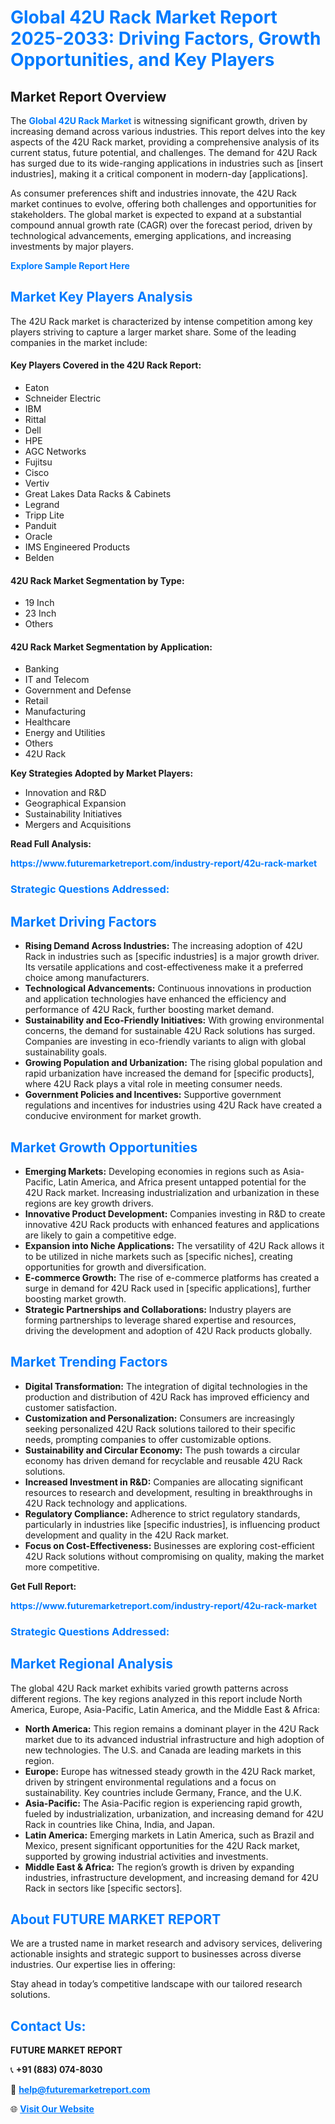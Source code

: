 <h1 style="color: #007BFF;">Global 42U Rack Market Report 2025-2033: Driving Factors, Growth Opportunities, and Key Players</h1>

<section id="overview">
<h2>Market Report Overview</h2>
<p>The <a href="https://www.futuremarketreport.com/industry-report/42u-rack-market" style="color: #007BFF; text-decoration: none;"><strong>Global 42U Rack Market</strong></a> is witnessing significant growth, driven by increasing demand across various industries. This report delves into the key aspects of the 42U Rack market, providing a comprehensive analysis of its current status, future potential, and challenges. The demand for 42U Rack has surged due to its wide-ranging applications in industries such as [insert industries], making it a critical component in modern-day [applications].</p>
<p>As consumer preferences shift and industries innovate, the 42U Rack market continues to evolve, offering both challenges and opportunities for stakeholders. The global market is expected to expand at a substantial compound annual growth rate (CAGR) over the forecast period, driven by technological advancements, emerging applications, and increasing investments by major players.</p>
</section>

<section id="overview">
<p><a href="https://www.futuremarketreport.com/request-sample/reportId=127802" style="color: #007BFF; text-decoration: none;"><strong>Explore Sample Report Here</strong></a></p>
</section>

<section id="key-players">
<h2 style="color: #007BFF;">Market Key Players Analysis</h2>
<p>The 42U Rack market is characterized by intense competition among key players striving to capture a larger market share. Some of the leading companies in the market include:</p>
<h4>Key Players Covered in the 42U Rack Report:</h4>
<ul><li>Eaton</li><li>Schneider Electric</li><li>IBM</li><li>Rittal</li><li>Dell</li><li>HPE</li><li>AGC Networks</li><li>Fujitsu</li><li>Cisco</li><li>Vertiv</li><li>Great Lakes Data Racks &amp; Cabinets</li><li>Legrand</li><li>Tripp Lite</li><li>Panduit</li><li>Oracle</li><li>IMS Engineered Products</li><li>Belden</li></ul>
<h4>42U Rack Market Segmentation by Type:</h4>
<ul><li>19 Inch</li><li>23 Inch</li><li>Others</li></ul>

<h4>42U Rack Market Segmentation by Application:</h4>
<ul><li>Banking</li><li>IT and Telecom</li><li>Government and Defense</li><li>Retail</li><li>Manufacturing</li><li>Healthcare</li><li>Energy and Utilities</li><li>Others</li><li>42U Rack</li></ul>
<p><strong>Key Strategies Adopted by Market Players:</strong></p>
<ul>
<li>Innovation and R&D</li>
<li>Geographical Expansion</li>
<li>Sustainability Initiatives</li>
<li>Mergers and Acquisitions</li>
</ul>
</section>

<section>
<p><strong>Read Full Analysis: </strong></p><a href="https://www.futuremarketreport.com/industry-report/42u-rack-market" style="color: #007BFF; text-decoration: none;"><strong>https://www.futuremarketreport.com/industry-report/42u-rack-market</strong></a>
<h3 style="color: #007BFF;">Strategic Questions Addressed:</h3>
</section>

<section id="driving-factors">
<h2 style="color: #007BFF;">Market Driving Factors</h2>
<ul>
<li><strong>Rising Demand Across Industries:</strong> The increasing adoption of 42U Rack in industries such as [specific industries] is a major growth driver. Its versatile applications and cost-effectiveness make it a preferred choice among manufacturers.</li>
<li><strong>Technological Advancements:</strong> Continuous innovations in production and application technologies have enhanced the efficiency and performance of 42U Rack, further boosting market demand.</li>
<li><strong>Sustainability and Eco-Friendly Initiatives:</strong> With growing environmental concerns, the demand for sustainable 42U Rack solutions has surged. Companies are investing in eco-friendly variants to align with global sustainability goals.</li>
<li><strong>Growing Population and Urbanization:</strong> The rising global population and rapid urbanization have increased the demand for [specific products], where 42U Rack plays a vital role in meeting consumer needs.</li>
<li><strong>Government Policies and Incentives:</strong> Supportive government regulations and incentives for industries using 42U Rack have created a conducive environment for market growth.</li>
</ul>
</section>

<section id="growth-opportunities">
<h2 style="color: #007BFF;">Market Growth Opportunities</h2>
<ul>
<li><strong>Emerging Markets:</strong> Developing economies in regions such as Asia-Pacific, Latin America, and Africa present untapped potential for the 42U Rack market. Increasing industrialization and urbanization in these regions are key growth drivers.</li>
<li><strong>Innovative Product Development:</strong> Companies investing in R&D to create innovative 42U Rack products with enhanced features and applications are likely to gain a competitive edge.</li>
<li><strong>Expansion into Niche Applications:</strong> The versatility of 42U Rack allows it to be utilized in niche markets such as [specific niches], creating opportunities for growth and diversification.</li>
<li><strong>E-commerce Growth:</strong> The rise of e-commerce platforms has created a surge in demand for 42U Rack used in [specific applications], further boosting market growth.</li>
<li><strong>Strategic Partnerships and Collaborations:</strong> Industry players are forming partnerships to leverage shared expertise and resources, driving the development and adoption of 42U Rack products globally.</li>
</ul>
</section>

<section id="trending-factors">
<h2 style="color: #007BFF;">Market Trending Factors</h2>
<ul>
<li><strong>Digital Transformation:</strong> The integration of digital technologies in the production and distribution of 42U Rack has improved efficiency and customer satisfaction.</li>
<li><strong>Customization and Personalization:</strong> Consumers are increasingly seeking personalized 42U Rack solutions tailored to their specific needs, prompting companies to offer customizable options.</li>
<li><strong>Sustainability and Circular Economy:</strong> The push towards a circular economy has driven demand for recyclable and reusable 42U Rack solutions.</li>
<li><strong>Increased Investment in R&D:</strong> Companies are allocating significant resources to research and development, resulting in breakthroughs in 42U Rack technology and applications.</li>
<li><strong>Regulatory Compliance:</strong> Adherence to strict regulatory standards, particularly in industries like [specific industries], is influencing product development and quality in the 42U Rack market.</li>
<li><strong>Focus on Cost-Effectiveness:</strong> Businesses are exploring cost-efficient 42U Rack solutions without compromising on quality, making the market more competitive.</li>
</ul>
</section>

<section>
<p><strong>Get Full Report: </strong></p><a href="https://www.futuremarketreport.com/industry-report/42u-rack-market" style="color: #007BFF; text-decoration: none;"><strong>https://www.futuremarketreport.com/industry-report/42u-rack-market</strong></a>
<h3 style="color: #007BFF;">Strategic Questions Addressed:</h3>
</section>


<section id="regional-analysis">
<h2 style="color: #007BFF;">Market Regional Analysis</h2>
<p>The global 42U Rack market exhibits varied growth patterns across different regions. The key regions analyzed in this report include North America, Europe, Asia-Pacific, Latin America, and the Middle East & Africa:</p>
<ul>
<li><strong>North America:</strong> This region remains a dominant player in the 42U Rack market due to its advanced industrial infrastructure and high adoption of new technologies. The U.S. and Canada are leading markets in this region.</li>
<li><strong>Europe:</strong> Europe has witnessed steady growth in the 42U Rack market, driven by stringent environmental regulations and a focus on sustainability. Key countries include Germany, France, and the U.K.</li>
<li><strong>Asia-Pacific:</strong> The Asia-Pacific region is experiencing rapid growth, fueled by industrialization, urbanization, and increasing demand for 42U Rack in countries like China, India, and Japan.</li>
<li><strong>Latin America:</strong> Emerging markets in Latin America, such as Brazil and Mexico, present significant opportunities for the 42U Rack market, supported by growing industrial activities and investments.</li>
<li><strong>Middle East & Africa:</strong> The region’s growth is driven by expanding industries, infrastructure development, and increasing demand for 42U Rack in sectors like [specific sectors].</li>
</ul>
</section>

<footer>
<h2 style="color: #007BFF;">About FUTURE MARKET REPORT</h2>
<p>We are a trusted name in market research and advisory services, delivering actionable insights and strategic support to businesses across diverse industries. Our expertise lies in offering:</p>

<p>Stay ahead in today’s competitive landscape with our tailored research solutions.</p>

<h2 style="color: #007BFF;">Contact Us:</h2>
<p><strong>FUTURE MARKET REPORT</strong></p>
<p>📞 <strong>+91 (883) 074-8030</strong></p>
<p>📧 <strong><a href="mailto:help@futuremarketreport.com" style="color: #007BFF;">help@futuremarketreport.com</a></strong></p>
<p>🌐 <strong><a href="https://www.futuremarketreport.com/" style="color: #007BFF;">Visit Our Website</a></strong></p>
</footer>